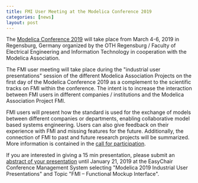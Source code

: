 ```yaml
---
title: FMI User Meeting at the Modelica Conference 2019
categories: [news]
layout: post
---
```


The [Modelica Conference 2019](https://modelica.org/events/modelica2019/index_html) will take place from March 4-6, 2019 in Regensburg, Germany organized by the OTH Regensburg /
Faculty of Electrical Engineering and Information Technology in cooperation with the Modelica Association.

The FMI user meeting will take place during the "industrial user presentations" session of the different Modelica Association
Projects on the first day of the Modelica Conference 2019 as a complement to the scientific tracks on FMI within the
conference. The intent is to increase the interaction between FMI users in different companies / institutions and the
Modelica Association Project FMI.

FMI users will present how the standard is used for the exchange of models between different companies or
departments, enabling collaborative model based systems engineering.
Users can also give feedback on their experience with FMI and missing features for the future. Additionally, the connection of FMI to past and future research projects will be summarized.
More information is contained in the [call for participation](https://svn.fmi-standard.org/fmi/branches/public/docs/Modelica2019/CFP_FMI-User-Meeting_Modelica_Conference_2019.pdf).

If you are interested in giving a 15 min presentation, please submit an [abstract of your presentation](https://modelica.org/events/modelica2019/subpages/callforpapers) until
January 21, 2019 at the EasyChair Conference Management System selecting "Modelica 2019 Industrial User Presentations" and
Topic "FMI – Functional Mockup Interface".
